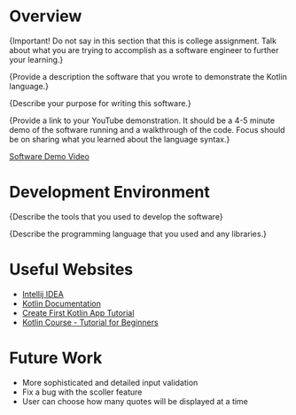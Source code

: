 # Overview

{Important! Do not say in this section that this is college assignment. Talk about what you are trying to accomplish as a software engineer to further your learning.}

{Provide a description the software that you wrote to demonstrate the Kotlin language.}

{Describe your purpose for writing this software.}

{Provide a link to your YouTube demonstration. It should be a 4-5 minute demo of the software running and a walkthrough of the code. Focus should be on sharing what you learned about the language syntax.}

[Software Demo Video](http://youtube.link.goes.here)

# Development Environment

{Describe the tools that you used to develop the software}

{Describe the programming language that you used and any libraries.}

# Useful Websites

- [Intellij IDEA](https://www.jetbrains.com/idea/)
- [Kotlin Documentation](https://kotlinlang.org/docs/home.html)
- [Create First Kotlin App Tutorial](https://www.jetbrains.com/help/idea/create-your-first-kotlin-app.html)
- [Kotlin Course - Tutorial for Beginners](https://www.youtube.com/watch?v=F9UC9DY-vIU)

# Future Work

- More sophisticated and detailed input validation
- Fix a bug with the scoller feature
- User can choose how many quotes will be displayed at a time
